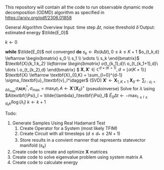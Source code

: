 This repository will contain all the code to run observable dynamic mode decomposition (ODMD) algorithm as specified in https://arxiv.org/pdf/2306.01858

General Algorithm Overview
Input: time step $\Delta t$, noise threshold $\tilde{\delta}$
Output: estimated energy $\tilde{E_0}$

$k \leftarrow 0$

**while**  $\tilde{E_0}$ not converged **do**
    $s_k \leftarrow Rs(k\Delta t), 0 \le k \le K+1$
    $o_{t_k,d} \leftarrow 
        \begin{bmatrix}
            s_0 \\
            s_1 \\
            \vdots \\
            s_k
        \end{bmatrix}$
    $\textbf{X}_{k_1:k_2} \leftarrow
        \begin{bmatrix}
            o_{t_{k_1},d}\\
            o_{t_{k_1+1},d}\\
            \dots \\
            o_{t_{k_2},d}
        \end{bmatrix} $
    $\textbf{X}, \textbf{X}' \in \mathbb{C}^{d\times(K+1)}, d = \lfloor\alpha(K+1)\rfloor$
    $\textbf{X} \leftarrow \textbf{X}_{0,K} = \sum_{l=0}^{d-1} \sigma_l\textbf{u}_l\textbf{v}_l^\dagger$ (SVD)
    $\textbf{X}' \leftarrow \textbf{X}_{1,K+1}$
    $\textbf{X}_\tilde{\delta} \leftarrow \sum_{l:\sigma_l>\tilde{\delta}\sigma_{\text{max}}} \sigma_l\textbf{u}_l\textbf{v}_l^\dagger, \sigma_{\text{max}} = \max_l\sigma_l$
    $A \leftarrow \textbf{X}'\left(\textbf{X}_\tilde{\delta} \right)^+$ (pseudoinverse)
    Solve for $\tilde{\lambda}$ using $A\textbf{\Psi}_l = \tilde{\lambda}_l\textbf{\Psi}_l$
    $\tilde{E}_0\Delta t \leftarrow - \max_{1\le l \le d_kk} I \log\left(\tilde{\lambda}_l\right)$
    $k \leftarrow k+1$

Todo:
1. Generate Samples Using Real Hadamard Test
    1. Create Operator for a System (most likely TFIM)
    2. Create Circuit with all timesteps ($d \le d_* \le 2N+1$)
    3. Store results in a convient manner that represents statevector manifold ($s_k$)
2. Create code to create and optimize **X** matrices
3. Create code to solve eigenvalue problem using system matrix A
4. Create code to calculate energy